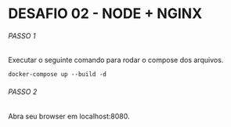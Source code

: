 # DESAFIO 02 - NODE + NGINX
###### PASSO 1
Executar o seguinte comando para rodar o compose dos arquivos.
```
docker-compose up --build -d
```
###### PASSO 2
Abra seu browser em localhost:8080.